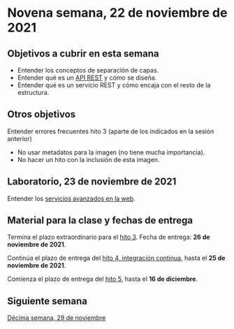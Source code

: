 # Novena semana, 22 de noviembre de 2021

## Objetivos a cubrir en esta semana

* Entender los conceptos de separación de capas.
* Entender qué es un [API
  REST](http://jj.github.io/CC/documentos/temas/REST.html) y cómo se diseña.
* Entender qué es un servicio REST y cómo encaja con el resto de la estructura.

## Otros objetivos

Entender errores frecuentes hito 3 (aparte de los indicados en la sesión anterior)
* No usar metadatos para la imagen (no tiene mucha importancia).
* No hacer un hito con la inclusión de esta imagen.

## Laboratorio, 23 de noviembre de 2021

Entender los [servicios avanzados en la
web](https://jj.github.io/IV/preso/servicios.html).

## Material para la clase y fechas de entrega

Termina el plazo extraordinario para el [hito
3](http://jj.github.io/CC/documentos/proyecto/3.Docker). Fecha de entrega: **26
de noviembre de 2021**.

Continúa el plazo de entrega del [hito
4, integración continua](https://jj.github.io/CC/documentos/proyecto/4.CI),
hasta el **25 de noviembre de 2021**.

Comienza el plazo de entrega del [hito
5](http://jj.github.io/CC/documentos/proyecto/5.Microservicio.html), hasta el
**16 de diciembre**.

## Siguiente semana

[Décima semana, 29 de noviembre](10-semana.md)
